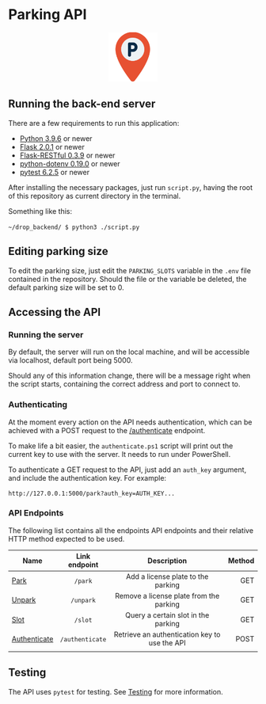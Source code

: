 # Parking API

<p align=center><img src="./docs/parking.svg" width=100/></p>


## Running the back-end server
There are a few requirements to run this application:
- [Python 3.9.6](https://www.python.org/downloads/) or newer
- [Flask 2.0.1](https://pypi.org/project/Flask/) or newer
- [Flask-RESTful 0.3.9](https://pypi.org/project/Flask-RESTful/) or newer
- [python-dotenv 0.19.0](https://pypi.org/project/python-dotenv/) or newer
- [pytest 6.2.5](https://pypi.org/project/pytest/) or newer

After installing the necessary packages, just run `script.py`, having the root of this repository as current directory in the terminal.

Something like this: 

`~/drop_backend/ $ python3 ./script.py`

## Editing parking size
To edit the parking size, just edit the `PARKING_SLOTS` variable in the `.env` file contained in the repository.
Should the file or the variable be deleted, the default parking size will be set to 0.

## Accessing the API
### Running the server
By default, the server will run on the local machine, and will be accessible via localhost, default port being 5000.

Should any of this information change, there will be a message right when the script starts, containing the correct address and port to connect to.

### Authenticating
At the moment every action on the API needs authentication, which can be achieved with a POST request to the [/authenticate](./docs/endpoints/authenticate.md) endpoint.

To make life a bit easier, the `authenticate.ps1` script will print out the current key to use with the server. It needs to run under PowerShell.

To authenticate a GET request to the API, just add an `auth_key` argument, and include the authentication key. For example:

```
http://127.0.0.1:5000/park?auth_key=AUTH_KEY...
```

### API Endpoints
The following list contains all the endpoints API endpoints and their relative HTTP method expected to be used.

| Name                                             | Link endpoint   | Description                                   |  Method  |
| ------------------------------------------------ | :-------------: | :-------------------------------------------: | --------:|
| [Park](./docs/endpoints/park.md)                 | `/park`         | Add a license plate to the parking            | GET      |
| [Unpark](./docs/endpoints/unpark.md)             | `/unpark`       | Remove a license plate from the parking       | GET      |
| [Slot](./docs/endpoints/slot.md)                 | `/slot`         | Query a certain slot in the parking           | GET      |
| [Authenticate](./docs/endpoints/authenticate.md) | `/authenticate` | Retrieve an authentication key to use the API | POST     |
||

## Testing
The API uses `pytest` for testing. See [Testing](./docs/testing/test.md) for more information. 
